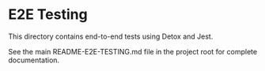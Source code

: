 # E2E Testing

This directory contains end-to-end tests using Detox and Jest.

See the main README-E2E-TESTING.md file in the project root for complete documentation.
